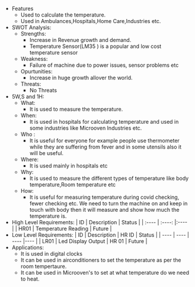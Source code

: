 * Features
  * Used to calculate the temperature.
  * Used in Ambulances,Hospitals,Home Care,Industries etc.
* SWOT Analysis:
  * Strengths:
    * Increase in Revenue growth and demand.
    * Temperature Sensor(LM35 ) is a popular and low cost temperature sensor
  * Weakness:
    * Failure of machine due to power issues, sensor problems etc
  * Opurtunities:
    * Increase in huge growth allover the world.
  * Threats:
    * No Threats
* 5W,S and 1H:
  * What: 
    * It is used to measure the temperature.
  * When: 
    * It is used in hospitals for calculating temperature and used in some industries like Microoven         Industries  etc.
  * Who :
    * It is useful for everyone for example people use thermometer while they are suffering from fever and in some utensils also it will be useful.
  * Where: 
    * It is used mainly in hospitals etc
  * Why: 
    * It is used to measure the different types of temperature like body temperature,Room temperature etc
  * How:
    * It is useful for measuring temperature during covid checking, fewer checking etc. We need to turn the machine on and keep in touch with body then it will measure and show how much the temperature is.
* High Level Requirements:
   |  ID  |      Description        |  Status |
   | :---- | :----: |:---- |
   | HR01 | Temperature Reading     | Future  |
* Low Level Requirements:
   |  ID  |     Description    |  HR ID  |  Status  |
   | ---- | ---- | ---- |---- |
   | LR01 | Led Display Output |  HR 01  |  Future  |
* Applications:
  * It is used in digital clocks
  * It can be used in airconditioners to set the temperature as per the room tempertaure.
  * It can be used in Microoven's to set at what temperature do we need to heat.
   